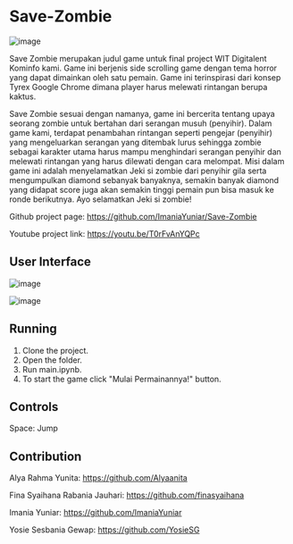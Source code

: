 # Save-Zombie
![image](https://user-images.githubusercontent.com/23459072/130159696-fdeaae4e-37cc-4ed0-9d44-975021b0fb0b.png)

Save Zombie merupakan judul game untuk final project WIT Digitalent Kominfo kami. Game ini berjenis side scrolling game dengan tema horror yang dapat dimainkan oleh satu pemain. Game ini terinspirasi dari konsep Tyrex Google Chrome dimana player harus melewati rintangan berupa kaktus.

Save Zombie sesuai dengan namanya, game ini bercerita tentang upaya seorang zombie untuk bertahan dari serangan musuh (penyihir). Dalam game kami, terdapat penambahan rintangan seperti pengejar (penyihir) yang mengeluarkan serangan yang ditembak lurus sehingga zombie sebagai karakter utama harus mampu menghindari serangan penyihir dan melewati rintangan yang harus dilewati dengan cara melompat. Misi dalam game ini adalah menyelamatkan Jeki si zombie dari penyihir gila serta mengumpulkan diamond sebanyak banyaknya, semakin banyak diamond yang didapat score juga akan semakin tinggi pemain pun bisa masuk ke ronde berikutnya. Ayo selamatkan Jeki si zombie!

Github project page: https://github.com/ImaniaYuniar/Save-Zombie

Youtube project link: https://youtu.be/T0rFvAnYQPc

## User Interface
![image](https://user-images.githubusercontent.com/23459072/130160529-ae5a9d49-59e6-4d9a-9e9f-36cac60d8b11.png)

![image](https://user-images.githubusercontent.com/23459072/130160859-44e1a71e-705e-4c0d-a7d8-b76558022f9d.png)

## Running
1. Clone the project.
2. Open the folder.
3. Run main.ipynb.
4. To start the game click "Mulai Permainannya!" button.

## Controls
Space: Jump

## Contribution
Alya Rahma Yunita: https://github.com/Alyaanita

Fina Syaihana Rabania Jauhari: https://github.com/finasyaihana

Imania Yuniar: https://github.com/ImaniaYuniar

Yosie Sesbania Gewap: https://github.com/YosieSG
